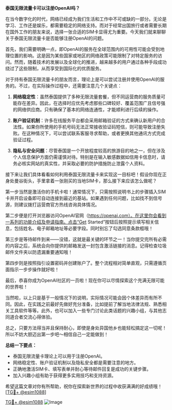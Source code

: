 **泰国无限流量卡可以注册OpenAI吗？**

在当今数字化的时代，网络已经成为我们生活和工作中不可或缺的一部分。无论是学习、工作还是娱乐，都需要稳定的网络支持。而对于经常出国旅行或者需要长期在国外工作的朋友来说，选择一张合适的SIM卡显得尤为重要。今天我们就来聊聊关于泰国无限流量卡是否能够注册OpenAI的问题。

首先，我们需要明确一点，即OpenAI的服务在全球范围内的可用性可能会受到地理位置的影响。这是因为某些国家或地区的网络政策可能限制了对特定服务的访问。然而，随着技术的发展以及全球化的推进，越来越多的用户通过各种手段成功绕过了这些限制，从而享受到国际化的优质服务。

对于持有泰国无限流量卡的朋友而言，理论上是可以尝试注册并使用OpenAI的服务的。不过，在实际操作过程中，还需要注意几个关键点：

1. **网络稳定性**：虽然泰国提供了多种无限流量套餐，但不同运营商的服务质量可能存在差异。因此，在选择时应优先考虑那些口碑较好、覆盖范围广且信号强的网络供应商。只有确保了基本的网络连通性，才能顺利进行后续的操作。

2. **账户验证机制**：许多在线服务平台都会采用邮箱验证的方式来确认新用户的合法性。如果你所使用的手机号码无法正常接收验证码短信，则可能导致注册失败。在这种情况下，可以尝试联系客服寻求帮助，或者更换其他通讯方式完成验证过程。

3. **隐私与安全问题**：尽管泰国是一个开放程度较高的旅游目的地之一，但在涉及个人信息保护方面仍需谨慎对待。特别是在输入敏感数据如信用卡信息时，请务必核实网站的真实性，并采取必要的防护措施防止泄露个人资料。

接下来让我们具体看看如何利用泰国无限流量卡来实现这一目标吧！假设你现在正身处曼谷街头，手里拿着一张刚买的当地SIM卡，那么接下来应该怎么做呢？

第一步当然是激活你的手机卡啦！通常情况下，只需按照说明书上的步骤插入SIM卡并开启设备即可自动连接到最近的基站。如果遇到任何问题，比如找不到信号源，则建议拨打运营商官方热线咨询具体情况。

第二步便是打开浏览器访问OpenAI官网（https://openai.com）。在这里你会看到一系列的功能介绍及申请指南。点击“Get Started”按钮后按照提示填写相关信息，包括姓名、电子邮箱地址等必要字段。同时别忘了勾选同意条款框哦！

第三步是等待邮件到来——没错，这就是最关键的环节之一！当你提交完所有必需的内容之后，系统会向你提供的邮箱发送一封包含激活链接的消息。记得检查垃圾邮件文件夹以防遗漏重要通知哦！

第四步则是按照指引设置密码并创建账户了。整个流程相对简单直观，只需遵循页面指示一步步操作就好啦！

最后，恭喜你成为OpenAI社区的一员啦！现在你可以尽情探索这个充满无限可能的世界啦！

当然啦，以上只是基于一般情况下的说明，实际情况可能会因个体差异而有所不同。因此，在实践之前最好先做好充分准备，比如提前了解当地法律法规、熟悉相关工具软件等等。此外，也可以加入一些专门讨论此类话题的兴趣小组，与其他志同道合者交流心得体验。

总之，只要方法得当并且保持耐心，即使是身处异国他乡也能轻松搞定这一切呢！所以不妨大胆迈出第一步吧～相信自己一定能做到！

**总结一下要点：**
- 泰国无限流量卡理论上可以用于注册OpenAI。
- 网络稳定性、账户验证机制以及隐私安全都是需要注意的地方。
- 正确地激活SIM卡、填写表单并耐心等待邮件回复是成功的关键步骤。
- 加入兴趣小组有助于获得更多实用技巧和支持资源。

希望这篇文章对你有所帮助，祝你在探索新世界的过程中收获满满的好成绩哦！[[TG💪+ @esim1088](https://t.me/s/esim1088)]

[TG💪+ @esim1088](https://t.me/s/esim1088) ![Image](https://i.postimg.cc/4NQfJmqS/Snipaste-2025-05-13-00-14-12.png)